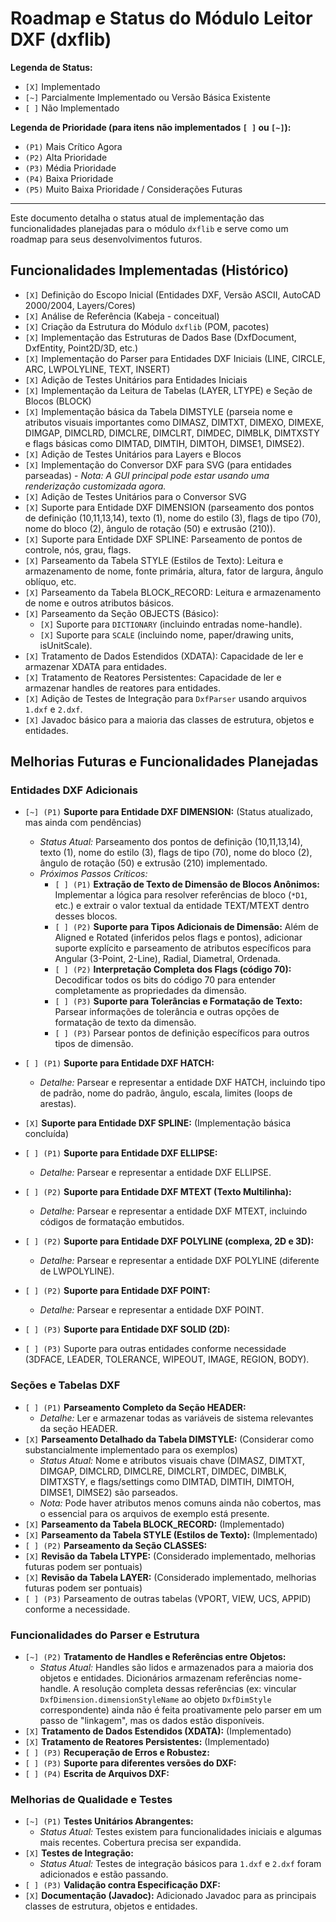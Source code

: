 # Roadmap e Status do Módulo Leitor DXF (dxflib)

**Legenda de Status:**
- `[X]` Implementado
- `[~]` Parcialmente Implementado ou Versão Básica Existente
- `[ ]` Não Implementado

**Legenda de Prioridade (para itens não implementados `[ ]` ou `[~]`):**
- `(P1)` Mais Crítico Agora
- `(P2)` Alta Prioridade
- `(P3)` Média Prioridade
- `(P4)` Baixa Prioridade
- `(P5)` Muito Baixa Prioridade / Considerações Futuras

---

Este documento detalha o status atual de implementação das funcionalidades planejadas para o módulo `dxflib` e serve como um roadmap para seus desenvolvimentos futuros.

## Funcionalidades Implementadas (Histórico)
- `[X]` Definição do Escopo Inicial (Entidades DXF, Versão ASCII, AutoCAD 2000/2004, Layers/Cores)
- `[X]` Análise de Referência (Kabeja - conceitual)
- `[X]` Criação da Estrutura do Módulo `dxflib` (POM, pacotes)
- `[X]` Implementação das Estruturas de Dados Base (DxfDocument, DxfEntity, Point2D/3D, etc.)
- `[X]` Implementação do Parser para Entidades DXF Iniciais (LINE, CIRCLE, ARC, LWPOLYLINE, TEXT, INSERT)
- `[X]` Adição de Testes Unitários para Entidades Iniciais
- `[X]` Implementação da Leitura de Tabelas (LAYER, LTYPE) e Seção de Blocos (BLOCK)
- `[X]` Implementação básica da Tabela DIMSTYLE (parseia nome e atributos visuais importantes como DIMASZ, DIMTXT, DIMEXO, DIMEXE, DIMGAP, DIMCLRD, DIMCLRE, DIMCLRT, DIMDEC, DIMBLK, DIMTXSTY e flags básicas como DIMTAD, DIMTIH, DIMTOH, DIMSE1, DIMSE2).
- `[X]` Adição de Testes Unitários para Layers e Blocos
- `[X]` Implementação do Conversor DXF para SVG (para entidades parseadas) - *Nota: A GUI principal pode estar usando uma renderização customizada agora.*
- `[X]` Adição de Testes Unitários para o Conversor SVG
- `[X]` Suporte para Entidade DXF DIMENSION (parseamento dos pontos de definição (10,11,13,14), texto (1), nome do estilo (3), flags de tipo (70), nome do bloco (2), ângulo de rotação (50) e extrusão (210)).
- `[X]` Suporte para Entidade DXF SPLINE: Parseamento de pontos de controle, nós, grau, flags.
- `[X]` Parseamento da Tabela STYLE (Estilos de Texto): Leitura e armazenamento de nome, fonte primária, altura, fator de largura, ângulo oblíquo, etc.
- `[X]` Parseamento da Tabela BLOCK_RECORD: Leitura e armazenamento de nome e outros atributos básicos.
- `[X]` Parseamento da Seção OBJECTS (Básico):
    - `[X]` Suporte para `DICTIONARY` (incluindo entradas nome-handle).
    - `[X]` Suporte para `SCALE` (incluindo nome, paper/drawing units, isUnitScale).
- `[X]` Tratamento de Dados Estendidos (XDATA): Capacidade de ler e armazenar XDATA para entidades.
- `[X]` Tratamento de Reatores Persistentes: Capacidade de ler e armazenar handles de reatores para entidades.
- `[X]` Adição de Testes de Integração para `DxfParser` usando arquivos `1.dxf` e `2.dxf`.
- `[X]` Javadoc básico para a maioria das classes de estrutura, objetos e entidades.

## Melhorias Futuras e Funcionalidades Planejadas

### Entidades DXF Adicionais
- `[~] (P1)` **Suporte para Entidade DXF DIMENSION:** (Status atualizado, mas ainda com pendências)
  - *Status Atual:* Parseamento dos pontos de definição (10,11,13,14), texto (1), nome do estilo (3), flags de tipo (70), nome do bloco (2), ângulo de rotação (50) e extrusão (210) implementado.
  - *Próximos Passos Críticos:*
    - `[ ] (P1)` **Extração de Texto de Dimensão de Blocos Anônimos:** Implementar a lógica para resolver referências de bloco (`*D1`, etc.) e extrair o valor textual da entidade TEXT/MTEXT dentro desses blocos.
    - `[ ] (P2)` **Suporte para Tipos Adicionais de Dimensão:** Além de Aligned e Rotated (inferidos pelos flags e pontos), adicionar suporte explícito e parseamento de atributos específicos para Angular (3-Point, 2-Line), Radial, Diametral, Ordenada.
    - `[ ] (P2)` **Interpretação Completa dos Flags (código 70):** Decodificar todos os bits do código 70 para entender completamente as propriedades da dimensão.
    - `[ ] (P3)` **Suporte para Tolerâncias e Formatação de Texto:** Parsear informações de tolerância e outras opções de formatação de texto da dimensão.
    - `[ ] (P3)` Parsear pontos de definição específicos para outros tipos de dimensão.

- `[ ] (P1)` **Suporte para Entidade DXF HATCH:**
  - *Detalhe:* Parsear e representar a entidade DXF HATCH, incluindo tipo de padrão, nome do padrão, ângulo, escala, limites (loops de arestas).
- `[X]` **Suporte para Entidade DXF SPLINE:** (Implementação básica concluída)
- `[ ] (P1)` **Suporte para Entidade DXF ELLIPSE:**
  - *Detalhe:* Parsear e representar a entidade DXF ELLIPSE.
- `[ ] (P2)` **Suporte para Entidade DXF MTEXT (Texto Multilinha):**
  - *Detalhe:* Parsear e representar a entidade DXF MTEXT, incluindo códigos de formatação embutidos.
- `[ ] (P2)` **Suporte para Entidade DXF POLYLINE (complexa, 2D e 3D):**
  - *Detalhe:* Parsear e representar a entidade DXF POLYLINE (diferente de LWPOLYLINE).
- `[ ] (P2)` **Suporte para Entidade DXF POINT:**
  - *Detalhe:* Parsear e representar a entidade DXF POINT.
- `[ ] (P3)` **Suporte para Entidade DXF SOLID (2D):**
- `[ ] (P3)` Suporte para outras entidades conforme necessidade (3DFACE, LEADER, TOLERANCE, WIPEOUT, IMAGE, REGION, BODY).

### Seções e Tabelas DXF
- `[ ] (P1)` **Parseamento Completo da Seção HEADER:**
  - *Detalhe:* Ler e armazenar todas as variáveis de sistema relevantes da seção HEADER.
- `[X]` **Parseamento Detalhado da Tabela DIMSTYLE:** (Considerar como substancialmente implementado para os exemplos)
  - *Status Atual:* Nome e atributos visuais chave (DIMASZ, DIMTXT, DIMGAP, DIMCLRD, DIMCLRE, DIMCLRT, DIMDEC, DIMBLK, DIMTXSTY, e flags/settings como DIMTAD, DIMTIH, DIMTOH, DIMSE1, DIMSE2) são parseados.
  - *Nota:* Pode haver atributos menos comuns ainda não cobertos, mas o essencial para os arquivos de exemplo está presente.
- `[X]` **Parseamento da Tabela BLOCK_RECORD:** (Implementado)
- `[X]` **Parseamento da Tabela STYLE (Estilos de Texto):** (Implementado)
- `[ ] (P2)` **Parseamento da Seção CLASSES:**
- `[X]` **Revisão da Tabela LTYPE:** (Considerado implementado, melhorias futuras podem ser pontuais)
- `[X]` **Revisão da Tabela LAYER:** (Considerado implementado, melhorias futuras podem ser pontuais)
- `[ ] (P3)` Parseamento de outras tabelas (VPORT, VIEW, UCS, APPID) conforme a necessidade.

### Funcionalidades do Parser e Estrutura
- `[~] (P2)` **Tratamento de Handles e Referências entre Objetos:**
  - *Status Atual:* Handles são lidos e armazenados para a maioria dos objetos e entidades. Dicionários armazenam referências nome-handle. A resolução completa dessas referências (ex: vincular `DxfDimension.dimensionStyleName` ao objeto `DxfDimStyle` correspondente) ainda não é feita proativamente pelo parser em um passo de "linkagem", mas os dados estão disponíveis.
- `[X]` **Tratamento de Dados Estendidos (XDATA):** (Implementado)
- `[X]` **Tratamento de Reatores Persistentes:** (Implementado)
- `[ ] (P3)` **Recuperação de Erros e Robustez:**
- `[ ] (P3)` **Suporte para diferentes versões do DXF:**
- `[ ] (P4)` **Escrita de Arquivos DXF:**

### Melhorias de Qualidade e Testes
- `[~] (P1)` **Testes Unitários Abrangentes:**
  - *Status Atual:* Testes existem para funcionalidades iniciais e algumas mais recentes. Cobertura precisa ser expandida.
- `[X]` **Testes de Integração:**
  - *Status Atual:* Testes de integração básicos para `1.dxf` e `2.dxf` foram adicionados e estão passando.
- `[ ] (P3)` **Validação contra Especificação DXF:**
- `[X]` **Documentação (Javadoc):** Adicionado Javadoc para as principais classes de estrutura, objetos e entidades.
